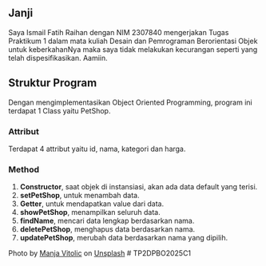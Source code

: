 ## Janji
Saya Ismail Fatih Raihan dengan NIM 2307840 mengerjakan Tugas Praktikum 1 dalam mata kuliah Desain dan Pemrograman Berorientasi Objek untuk keberkahanNya maka saya tidak melakukan kecurangan seperti yang telah dispesifikasikan. Aamiin.

## Struktur Program
Dengan mengimplementasikan Object Oriented Programming, program ini terdapat 1 Class yaitu PetShop. 

### Attribut
Terdapat 4 attribut yaitu id, nama, kategori dan harga.

### Method
1. **Constructor**, saat objek di instansiasi, akan ada data default yang terisi.
2. **setPetShop**, untuk menambah data.
3. **Getter**, untuk mendapatkan value dari data.
4. **showPetShop**, menampilkan seluruh data.
5. **findName**, mencari data lengkap berdasarkan nama.
6. **deletePetShop**, menghapus data berdasarkan nama.
7. **updatePetShop**, merubah data berdasarkan nama yang dipilih.




Photo by <a href="https://unsplash.com/@madhatterzone?utm_content=creditCopyText&utm_medium=referral&utm_source=unsplash">Manja Vitolic</a> on <a href="https://unsplash.com/photos/black-and-white-cat-lying-on-brown-bamboo-chair-inside-room-gKXKBY-C-Dk?utm_content=creditCopyText&utm_medium=referral&utm_source=unsplash">Unsplash</a>
      # TP2DPBO2025C1
